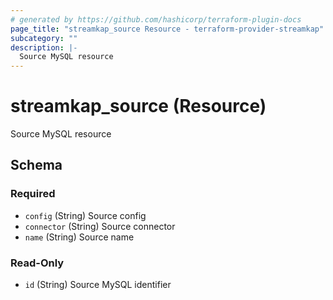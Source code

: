 ```yaml
---
# generated by https://github.com/hashicorp/terraform-plugin-docs
page_title: "streamkap_source Resource - terraform-provider-streamkap"
subcategory: ""
description: |-
  Source MySQL resource
---
```


# streamkap_source (Resource)

Source MySQL resource



<!-- schema generated by tfplugindocs -->
## Schema

### Required

- `config` (String) Source config
- `connector` (String) Source connector
- `name` (String) Source name

### Read-Only

- `id` (String) Source MySQL identifier
